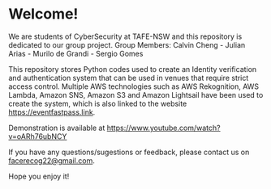 # Welcome!

We are students of CyberSecurity at TAFE-NSW and this repository is dedicated to our group project.
Group Members:  Calvin Cheng - Julian Arias - Murilo de Grandi - Sergio Gomes

This repository stores Python codes used to create an Identity verification and authentication system that can be used in venues that require strict access control. Multiple AWS technologies such as AWS Rekognition, AWS Lambda, Amazon SNS, Amazon S3 and Amazon Lightsail have been used to create the system, which is also linked to the website https://eventfastpass.link.

Demonstration is available at https://www.youtube.com/watch?v=oARh76ubNCY 

If you have any questions/sugestions or feedback, please contact us on facerecog22@gmail.com.

Hope you enjoy it! 
